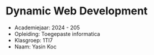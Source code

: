 # Dynamic Web Development

- Academiejaar: 2024 - 205
- Opleiding: Toegepaste informatica
- Klasgroep: 1TI7
- Naam: Yasin Koc

